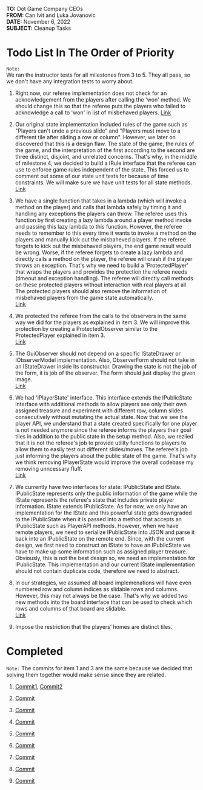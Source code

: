 **TO:** Dot Game Company CEOs  
**FROM:** Can Ivit and Luka Jovanovic  
**DATE:** November 6, 2022  
**SUBJECT:** Cleanup Tasks

# Todo List In The Order of Priority

`Note:`  
We ran the instructor tests for all milestones from 3 to 5. They all pass, so we don't have any integration tests to worry about.



1. Right now, our referee implementation does not check for an acknowledgement from the players after calling the 'won' method. We should change this so that the referee puts the players who failed to acknowledge a call to 'won' in list of misbehaved players.
[Link](https://github.khoury.northeastern.edu/CS4500-F22/canivit-jovanovicl/blob/before-todo/Maze/Referee/Referee.cs#L108)

2. Our original state implementation included rules of the game such as "Players can't undo a previous slide" and "Players must move to a different tile after sliding a row or column". However, we later on discovered that this is a design flaw. The state of the game, the rules of the game, and the interpretation of the first according to the second are three distinct, disjoint, and unrelated concerns. That's why, in the middle of milestone 4, we decided to build a IRule interface that the referee can use to enforce game rules independent of the state. This forced us to comment out some of our state unit tests for because of time constraints. We will make sure we have unit tests for all state methods.  
[Link](https://github.khoury.northeastern.edu/CS4500-F22/canivit-jovanovicl/blob/before-todo/Maze/UnitTests/Common/StateTests.cs#L9)

3. We have a single function that takes in a lambda (which will invoke a method on the player) and calls that lambda safely by timing it and handling any exceptions the players can throw. The referee uses this function by first creating a lazy lambda around a player method invoke and passing this lazy lambda to this function. However, the referee needs to remember to this every time it wants to invoke a method on the players and manually kick out the misbaheved players. If the referee forgets to kick out the misbehaved players, the end game result would be wrong. Worse, if the referee forgets to create a lazy lambda and directly calls a method on the player, the referee will crash if the player throws an exception. That's why we need to build a 'ProtectedPlayer' that wraps the players and provides the protection the referee needs (timeout and exception handling). The referee will directly call methods on these protected players without interaction with real players at all. The protected players should also remove the information of misbehaved players from the game state automatically.  
[Link](https://github.khoury.northeastern.edu/CS4500-F22/canivit-jovanovicl/blob/before-todo/Maze/Referee/Referee.cs#L320)

4. We protected the referee from the calls to the observers in the same way we did for the players as explained in item 3. We will improve this protection by creating a ProtectedObserver similar to the ProtectedPlayer explained in item 3.  
[Link](https://github.khoury.northeastern.edu/CS4500-F22/canivit-jovanovicl/blob/before-todo/Maze/Referee/Referee.cs#L149)

5. The GuiObserver should not depend on a specific IStateDrawer or IObserverModel implementation. Also, ObserverForm should not take in an IStateDrawer inside its constructor. Drawing the state is not the job of the form, it is job of the observer. The form should just display the given image.  
[Link](https://github.khoury.northeastern.edu/CS4500-F22/canivit-jovanovicl/blob/before-todo/Maze/Observer/GuiObserver.cs#L22)

6. We had 'IPlayerState' interface. This interface extends the IPublicState interface with additional methods to allow players see only their own assigned treasure and experiment with different row, column slides consecutively without mutating the actual state. Now that we see the player API, we understand that a state created specifically for one player is not needed anymore since the referee informs the players their goal tiles in addition to the public state in the setup method. Also, we rezlied that it is not the referee's job to provide utility functions to players to allow them to easily test out different slides/moves. The referee's job just informing the players about the public state of the game. That's why we think removing IPlayerState would improve the overall codebase my removing unncessary fluff.  
[Link](https://github.khoury.northeastern.edu/CS4500-F22/canivit-jovanovicl/blob/before-todo/Maze/Players/IPlayerState.cs#L10)

7. We currently have two interfaces for state: IPublicState and IState.
IPublicState represents only the public information of the game while the IState represents the referee's state that includes private player information. IState extends IPublicState. As for now, we only have an implementation for the IState and this powerful state gets downgraded to the IPublicState when it is passed into a method that accepts an IPublicState such as PlayerAPI methods. However, when we have remote players, we need to serialize IPublicState into JSON and parse it back into an IPublicState on the remote end. Since, with the current design, we first need to construct an IState to have an IPublicState we have to make up some information such as assigned player treasure. Obviously, this is not the best design so, we need an implementation for IPublicState. This implementation and our current IState implementation should not contain duplicate code, therefore we need to abstract.

8. In our strategies, we assumed all board implemenations will have even numbered row and column indices as slidable rows and columns. However, this may not always be the case. That's why we added two new methods into the board interface that can be used to check which rows and columns of that board are slidable.  
[Link](https://github.khoury.northeastern.edu/CS4500-F22/canivit-jovanovicl/blob/before-todo/Maze/Players/GoalStrategy.cs#L23)

9. Impose the restriction that the players’ homes are distinct tiles.

# Completed

`Note:` The commits for item 1 and 3 are the same because we decided that solving them together would make sense since they are related.

1. [Commit1](https://github.khoury.northeastern.edu/CS4500-F22/canivit-jovanovicl/commit/8282745a3723709e253c392e8aa765d2455b11b6), [Commit2](https://github.khoury.northeastern.edu/CS4500-F22/canivit-jovanovicl/commit/109b47ff9f8c3e76a0fe4ba97dc4fa3055fcc022)

2. [Commit](https://github.khoury.northeastern.edu/CS4500-F22/canivit-jovanovicl/commit/9b3e796bdc90af29f524629e48aa28db1a6255b1)

3. [Commit](https://github.khoury.northeastern.edu/CS4500-F22/canivit-jovanovicl/commit/8282745a3723709e253c392e8aa765d2455b11b6)

4. [Commit](https://github.khoury.northeastern.edu/CS4500-F22/canivit-jovanovicl/commit/f33765db69e77ecc85963d19b109e95be2d516c6)

5. [Commit](https://github.khoury.northeastern.edu/CS4500-F22/canivit-jovanovicl/commit/c45e7878db28eb0d7bfb42f1eb2948127c21c830)

6. [Commit](https://github.khoury.northeastern.edu/CS4500-F22/canivit-jovanovicl/commit/ecc9790497fcf1e4693151ca2dccd097198a2b1c)

7. [Commit](https://github.khoury.northeastern.edu/CS4500-F22/canivit-jovanovicl/commit/4b3f7018530c78b0d7032638f4ec462a9777e96c)

8. [Commit](https://github.khoury.northeastern.edu/CS4500-F22/canivit-jovanovicl/commit/6188ae05888dd685efad42950bfcceb2fe0e2194)

9. [Commit](https://github.khoury.northeastern.edu/CS4500-F22/canivit-jovanovicl/commit/bb76801fb9bb6c695983b4129de7758a861c0a83)